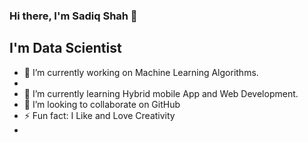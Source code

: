 ### Hi there, I'm Sadiq Shah 👋

## I'm  Data Scientist

- 🔭 I’m currently working on Machine Learning Algorithms.   
- <i class="fa fa-facebook"></i>
- 🌱 I’m currently learning Hybrid mobile App and Web Development.
- 👯 I’m looking to collaborate on GitHub
- ⚡ Fun fact: I Like and Love Creativity
- 
